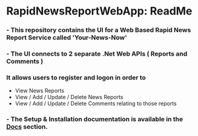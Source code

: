 # RapidNewsReportWebApp: ReadMe

### - This repository contains the UI for a Web Based Rapid News Report Service called 'Your-News-Now'

### - The UI connects to 2 separate .Net Web APIs ( Reports and Comments ) 

### It allows users to register and logon in order to 
- View News Reports
- View / Add / Update / Delete News Reports
- View / Add / Update / Delete Comments relating to those reports

### - The Setup & Installation documentation is available in the [Docs](Docs/index.md) section.

	


